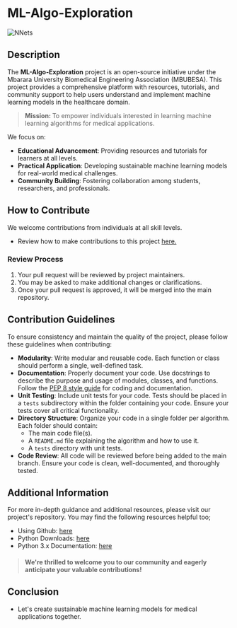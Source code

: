 # ML-Algo-Exploration

![NNets](https://images.squarespace-cdn.com/content/v1/5daddb33ee92bf44231c2fef/e163d977-3fe5-42da-b959-5b5319027458/machine-learning-in-healthcare.jpg)
<!--Image source: https://www.foreseemed.com/blog/machine-learning-in-healthcare -->

## Description

The **ML-Algo-Exploration** project is an open-source initiative under the Mbarara University Biomedical Engineering Association (MBUBESA). This project provides a comprehensive platform with resources, tutorials, and community support to help users understand and implement machine learning models in the healthcare domain.
> <b>Mission: </b> To empower individuals interested in learning machine learning algorithms for medical applications.<br>

We focus on:
- **Educational Advancement**: Providing resources and tutorials for learners at all levels.
- **Practical Application**: Developing sustainable machine learning models for real-world medical challenges.
- **Community Building**: Fostering collaboration among students, researchers, and professionals.

## How to Contribute

We welcome contributions from individuals at all skill levels. <br>
- Review how to make contributions to this project <a href="https://docs.github.com/en/get-started/exploring-projects-on-github/contributing-to-a-project">here.</a>

### Review Process

1. Your pull request will be reviewed by project maintainers.
2. You may be asked to make additional changes or clarifications.
3. Once your pull request is approved, it will be merged into the main repository.

## Contribution Guidelines

To ensure consistency and maintain the quality of the project, please follow these guidelines when contributing:

- **Modularity**: Write modular and reusable code. Each function or class should perform a single, well-defined task.
- **Documentation**: Properly document your code. Use docstrings to describe the purpose and usage of modules, classes, and functions. Follow the [PEP 8 style guide](https://pep8.org/) for coding and documentation.
- **Unit Testing**: Include unit tests for your code. Tests should be placed in a `tests` subdirectory within the folder containing your code. Ensure your tests cover all critical functionality.
- **Directory Structure**: Organize your code in a single folder per algorithm. Each folder should contain:
  - The main code file(s).
  - A `README.md` file explaining the algorithm and how to use it.
  - A `tests` directory with unit tests.
- **Code Review**: All code will be reviewed before being added to the main branch. Ensure your code is clean, well-documented, and thoroughly tested.

## Additional Information

For more in-depth guidance and additional resources, please visit our project's repository. You may find the following resources helpful too;
- Using Github: <a href="https://docs.github.com/en/get-started/start-your-journey">here</a>
- Python Downloads: <a href="https://www.python.org/downloads/">here</a>
- Python 3.x Documentation: <a href="https://docs.python.org/3/">here</a>

> #### We're thrilled to welcome you to our community and eagerly anticipate your valuable contributions!

## Conclusion
- Let's create sustainable machine learning models for medical applications together.
